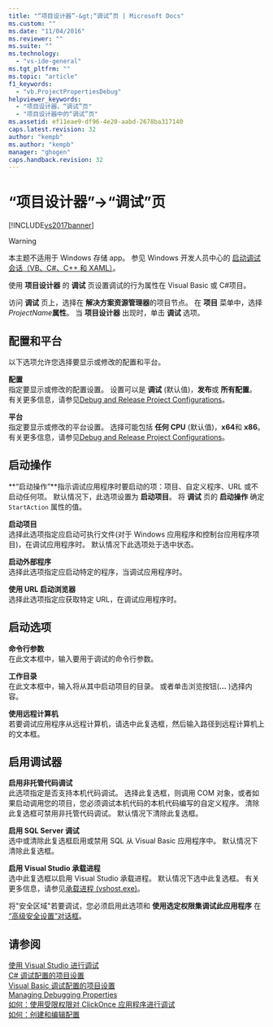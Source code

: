 ```yaml
---
title: "“项目设计器”-&gt;“调试”页 | Microsoft Docs"
ms.custom: ""
ms.date: "11/04/2016"
ms.reviewer: ""
ms.suite: ""
ms.technology: 
  - "vs-ide-general"
ms.tgt_pltfrm: ""
ms.topic: "article"
f1_keywords: 
  - "vb.ProjectPropertiesDebug"
helpviewer_keywords: 
  - "项目设计器，“调试”页"
  - "项目设计器中的“调试”页"
ms.assetid: ef11eae9-df96-4e20-aabd-2678ba317140
caps.latest.revision: 32
author: "kempb"
ms.author: "kempb"
manager: "ghogen"
caps.handback.revision: 32
---
```

# “项目设计器”-&gt;“调试”页
[!INCLUDE[vs2017banner](../../code-quality/includes/vs2017banner.md)]

> [!WARNING]
>  本主题不适用于 Windows 存储 app。  参见 Windows 开发人员中心的 [启动调试会话（VB、C\#、C\+\+ 和 XAML）](../../debugger/start-a-debugging-session-for-a-store-app-in-visual-studio-vb-csharp-cpp-and-xaml.md)。  
  
 使用 **项目设计器** 的 **调试** 页设置调试的行为属性在 Visual Basic 或 C\#项目。  
  
 访问 **调试** 页上，选择在 **解决方案资源管理器**的项目节点。  在 **项目** 菜单中，选择 *ProjectName***属性**。  当 **项目设计器** 出现时，单击 **调试** 选项。  
  
## 配置和平台  
 以下选项允许您选择要显示或修改的配置和平台。  
  
 **配置**  
 指定要显示或修改的配置设置。  设置可以是 **调试** \(默认值\)，**发布**或 **所有配置**。  有关更多信息，请参见[Debug and Release Project Configurations](http://msdn.microsoft.com/zh-cn/0440b300-0614-4511-901a-105b771b236e)。  
  
 **平台**  
 指定要显示或修改的平台设置。  选择可能包括 **任何 CPU**  \(默认值\)，**x64**和 **x86**。  有关更多信息，请参见[Debug and Release Project Configurations](http://msdn.microsoft.com/zh-cn/0440b300-0614-4511-901a-105b771b236e)。  
  
## 启动操作  
 **“启动操作”**指示调试应用程序时要启动的项：项目、自定义程序、URL 或不启动任何项。  默认情况下，此选项设置为 **启动项目**。  将 **调试** 页的 **启动操作** 确定 `StartAction` 属性的值。  
  
 **启动项目**  
 选择此选项指定应启动可执行文件\(对于 Windows 应用程序和控制台应用程序项目\)，在调试应用程序时。  默认情况下此选项处于选中状态。  
  
 **启动外部程序**  
 选择此选项指定应启动特定的程序，当调试应用程序时。  
  
 **使用 URL 启动浏览器**  
 选择此选项指定应获取特定 URL，在调试应用程序时。  
  
## 启动选项  
 **命令行参数**  
 在此文本框中，输入要用于调试的命令行参数。  
  
 **工作目录**  
 在此文本框中，输入将从其中启动项目的目录。  或者单击浏览按钮\(**…** \)选择内容。  
  
 **使用远程计算机**  
 若要调试应用程序从远程计算机，请选中此复选框，然后输入路径到远程计算机上的文本框。  
  
## 启用调试器  
 **启用非托管代码调试**  
 此选项指定是否支持本机代码调试。  选择此复选框，则调用 COM 对象，或者如果启动调用您的项目，您必须调试本机代码的本机代码编写的自定义程序。  清除此复选框可禁用非托管代码调试。  默认情况下清除此复选框。  
  
 **启用 SQL Server 调试**  
 选中或清除此复选框启用或禁用 SQL 从 Visual Basic 应用程序中。  默认情况下清除此复选框。  
  
 **启用 Visual Studio 承载进程**  
 选中此复选框以启用 Visual Studio 承载进程。  默认情况下选中此复选框。  有关更多信息，请参见[承载进程 \(vshost.exe\)](../../ide/hosting-process-vshost-exe.md)。  
  
 将"安全区域"若要调试，您必须启用此选项和 **使用选定权限集调试此应用程序** 在 [“高级安全设置”对话框](../../ide/reference/advanced-security-settings-dialog-box.md)。  
  
## 请参阅  
 [使用 Visual Studio 进行调试](../../debugger/debugging-in-visual-studio.md)   
 [C\# 调试配置的项目设置](../../debugger/project-settings-for-csharp-debug-configurations.md)   
 [Visual Basic 调试配置的项目设置](../../debugger/project-settings-for-a-visual-basic-debug-configuration.md)   
 [Managing Debugging Properties](http://msdn.microsoft.com/zh-cn/92474d16-e7fe-4fac-9287-6bd6b3a7eb68)   
 [如何：使用受限权限对 ClickOnce 应用程序进行调试](../../deployment/how-to-debug-a-clickonce-application-with-restricted-permissions.md)   
 [如何：创建和编辑配置](../../ide/how-to-create-and-edit-configurations.md)